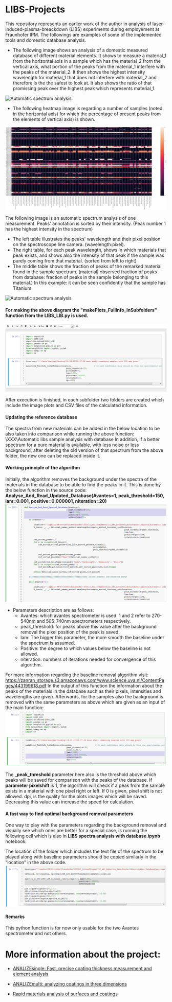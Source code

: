 # LIBS-Projects

This repository represents an earlier work of the author in analysis of laser-induced-plasma-breackdown (LIBS) experiments during employement at Fraunhofer IPM. The followings are examples of some of the implemented tools and domestic database analysis. 

- The following image shows an analysis of a domestic measured database of different material elements. It shows to measure a material_1 from the horizontal axis in a sample which has the material_2 from the vertical axis, what portion of the peaks from the material_1 interfere 
with the peaks of the material_2. It then shows the highest intensity wavelength for material_1 that does not interfere with material_2 and 
therefore is the the safest to look at. It also shows the ratio of that promissing peak over the highest peak which represents material_1.

<img src="examples/270_540_Best wavelengths for LIBS fs.jpg" alt="Automatic spectrum analysis">

- The following heatmap image is regarding a number of samples (noted in the horizontal axis) for which the percentage of present peaks from the elements of vertical axis) is shown.
<img src="examples/saar analysis.png" alt="Automatic spectrum analysis">

The following image is an automatic spectrum analysis of one measurement. Peaks' annotation is sorted by their intensity. (Peak number 1 has the highest intensity in the spectrum)
- The left table illustrates the peaks' wavelength and their pixel position on the spectroscope line camera. (wavelength:pixel).
- The right table, for each peak wavelength, shows in which materials that peak exists, and shows also the intensity of that peak if the sample was purely coming from that material. (sorted from left to right)
- The middle table shows the fraction of peaks of the remarked material found in the sample spectrum.  (material| observed fraction of peaks from database: fraction of peaks in the sample belonging to this material.)
In this example: it can be seen confidently that the sample has Titanium.
<img src="examples/Ti_example.jpg" alt="Automatic spectrum analysis">



#### For making the above diagram the "makePlots_FullInfo_InSubfolders" function from the LIBS_LIB.py is used.
<img src="examples/jupyter example_1.png" alt="Automatic spectrum analysis">


After execution is finished, in each subfolder two folders are created which include the image plots and CSV files of the calculated information.
#### Updating the reference database
The spectra from new materials can be added in the below location to be also taken into comparison while running the above function:
\\XXX\Automatic libs sample analysis with database
In addition, if a better spectrum for a pure material is available, with less noise or less background, after deleting the old version of that spectrum from the above folder, the new one can be replaced inside it.
#### Working principle of the algorithm

Initially, the algorithm removes the background under the spectra of the materials in the database to be able to find the peaks in it.
This is done by the below function in the source code:
**Analyse_And_Read_Updated_Database(Avantes=1, peak_threshold=150, lam=0.001, positive=0.000001, niteration=20)**
<img src="examples/jupyter example_2.png" alt="Automatic spectrum analysis">

- Parameters description are as follows:
	- Avantes: which avantes spectrometer is used. 1 and 2 refer to 270-540nm and 505_740nm spectrometers respectively.
	- peak_threshold: for peaks above this value after the background removal the pixel position of the peak is saved.
	- lam: The bigger this parameter, the more smooth the baseline under the spectrum is assumed.
	- Positive: the degree to which values below the baseline is not allowed.
	- niteration: numbers of iterations needed for convergence of this algorithm. 

For more information regarding the baseline removal algorithm visit: https://zanran_storage.s3.amazonaws.com/www.science.uva.nl/ContentPages/443199618.pdf
In the output of this function the information about the peaks of the materials in the database such as their pixels, intensities and wavelengths are given.
Afterwards, for the samples also the background is removed with the same parameters as above which are given as an input of the main function:
<img src="examples/jupyter example_3.png" alt="Automatic spectrum analysis">

The ___peak_threshold__ parameter here also is the threshold above which peaks will be saved for comparison with the peaks of the database.
If __parameter pixelshift__ is 1, the algorithm will check if a peak from the sample exists in a material with one pixel right or left. If 0 is given, pixel shift is not allowed.
dpi, is the quality for the plots images which will be saved. Decreasing this value can increase the speed for calculation.
#### A fast way to find optimal background removal parameters

One way to play with the parameters regarding the background removal and visually see which ones are better for a special case, is running the following cell which is also in **LIBS spectra analysis with database.ipynb** notebook.
 
The location of the folder which includes the text file of the spectrum to be played along with baseline parameters should be copied similarly in the “location” in the above code.
<img src="examples/jupyter example_4.png" alt="Automatic spectrum analysis">

#### Remarks

This python function is for now only usable for the two Avantes spectrometer and not others.








# More information about the project:

* [ANALIZEsingle: Fast, precise coating thickness measurement and element analysis](https://www.ipm.fraunhofer.de/content/dam/ipm/en/PDFs/product-information/PK/OOA/ANALIZEsingle-coating-thickness-analysis.pdf)

* [ANALIZEmulti: analyzing coatings in three dimensions](https://www.ipm.fraunhofer.de/content/dam/ipm/en/PDFs/product-information/PK/OOA/ANALIZEmulti-coating-analysis.pdf)

* [Rapid materials analysis of surfaces and coatings](
https://www.ipm.fraunhofer.de/en/bu/production-control-inline-measurement-techniques/expertise/laser-induced-breakdown-spectroscopy.html
)
